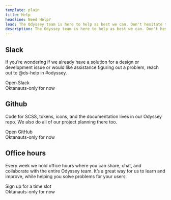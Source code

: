 ```yaml
---
template: plain
title: Help
headline: Need Help?
lead: The Odyssey team is here to help as best we can. Don't hesitate to reach out!
description: The Odyssey team is here to help as best we can. Don't hesitate to reach out!
---
```


<section class="overview__help">

<Description>

<figure
  aria-hidden="true"
  class="help-icon"
  v-html="require(`!html-loader!../vuepress-theme-odyssey/public/images/icon-slack.svg`)"
></figure>

## Slack

If you’re wondering if we already have a solution for a design or development issue or would like assistance figuring out a problem, reach out to @ds-help in #odyssey.

<div class="has-ods-tooltip">
  <a :href="$site.themeConfig.links.slack" target="_blank" aria-describedby="help-slack">Open Slack</a>
  <aside id="help-slack" class="ods-tooltip is-ods-tooltip-top" role="tooltip">
    Oktanauts-only for now
  </aside>
</div>

</Description>

<Description>

<figure
  aria-hidden="true"
  class="help-icon"
  v-html="require(`!html-loader!../vuepress-theme-odyssey/public/images/icon-github.svg`)"
></figure>

## Github

Code for SCSS, tokens, icons, and the documentation lives in our Odyssey repo. We also do all of our project planning there too.

<div class="has-ods-tooltip">
  <a :href="$site.themeConfig.links.github" target="_blank" aria-describedby="help-slack">Open GitHub</a>
  <aside id="help-slack" class="ods-tooltip is-ods-tooltip-top" role="tooltip">
    Oktanauts-only for now
  </aside>
</div>

</Description>

<Description>

## Office hours

Every week we hold office hours where you can share, chat, and collaborate with the entire Odyssey team. It’s a great way for us to learn and improve, while helping you solve problems for your users.

<div class="has-ods-tooltip">
  <a :href="$site.themeConfig.links.officeHours" target="_blank" aria-describedby="help-oh">Sign up for a time slot</a>
  <aside id="help-oh" class="ods-tooltip is-ods-tooltip-top" role="tooltip">
    Oktanauts-only for now
  </aside>
</div>

</Description>

</section>
